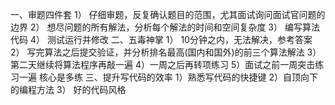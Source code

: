 一、审题四件套
    1） 仔细审题，反复确认题目的范围，尤其面试询问面试官问题的边界
    2） 想尽问题的所有解法，分析每个解法的时间和空间复杂度
    3） 编写算法代码
    4） 测试运行并修改
二、五毒神掌
    1） 10分钟之内，无法解决，参考答案
    2） 写完算法之后提交验证，并分析排名最高(国内和国外)的前三个算法解法
    3） 第二天继续将算法程序再敲一遍
    4）一周之后再转项练习
    5）面试之前一周突击练习一遍
   核心是多练
三、提升写代码的效率
    1）熟悉写代码的快捷键
    2）自顶向下的编程方法
    3） 好的代码风格